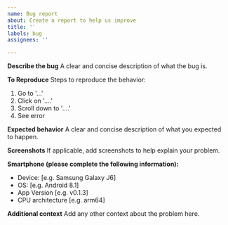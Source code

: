 ```yaml
---
name: Bug report
about: Create a report to help us improve
title: ''
labels: bug
assignees: ''

---
```


**Describe the bug**
A clear and concise description of what the bug is.

**To Reproduce**
Steps to reproduce the behavior:
1. Go to '...'
2. Click on '....'
3. Scroll down to '....'
4. See error

**Expected behavior**
A clear and concise description of what you expected to happen.

**Screenshots**
If applicable, add screenshots to help explain your problem.

**Smartphone (please complete the following information):**
 - Device: [e.g. Samsung Galaxy J6]
 - OS: [e.g. Android 8.1]
 - App Version [e.g. v0.1.3]
 - CPU architecture [e.g. arm64]  

**Additional context**
Add any other context about the problem here.
